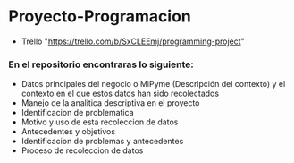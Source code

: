# Proyecto-Programacion
* Trello "https://trello.com/b/SxCLEEmj/programming-project"

### En el repositorio encontraras lo siguiente:

* Datos principales del negocio o MiPyme (Descripción del contexto) y el contexto en el que estos datos han sido recolectados
* Manejo de la analitica descriptiva en el proyecto
* Identificacion de problematica
* Motivo y uso de esta recoleccion de datos
* Antecedentes y objetivos
* Identificacion de problemas y antecedentes
* Proceso de recoleccion de datos
